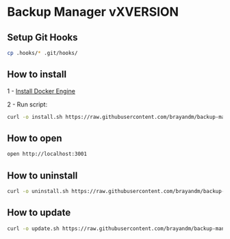 # Backup Manager vXVERSION

## Setup Git Hooks

```bash
cp .hooks/* .git/hooks/
```

## How to install

1 - [Install Docker Engine](https://docs.docker.com/engine/install/)

2 - Run script:

```bash
curl -o install.sh https://raw.githubusercontent.com/brayandm/backup-manager/XVERSION/install.sh && chmod +x install.sh && (VERSION=XVERSION sudo ./install.sh || true) && rm install.sh
```

## How to open

```bash
open http://localhost:3001
```

## How to uninstall

```bash
curl -o uninstall.sh https://raw.githubusercontent.com/brayandm/backup-manager/XVERSION/uninstall.sh && chmod +x uninstall.sh && (sudo ./uninstall.sh || true) && rm uninstall.sh
```

## How to update

```bash
curl -o update.sh https://raw.githubusercontent.com/brayandm/backup-manager/XVERSION/update.sh && chmod +x update.sh && (sudo ./update.sh || true) && rm update.sh
```
